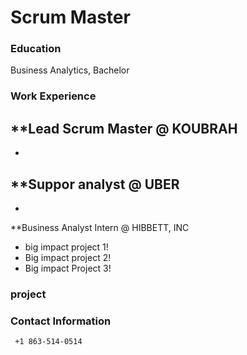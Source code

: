 # Scrum Master 
### Education
Business Analytics, Bachelor 

### Work Experience 
**Lead Scrum Master @ KOUBRAH
-
-

**Suppor analyst @ UBER
-
-

**Business Analyst Intern @ HIBBETT, INC 
- big impact project 1!
- Big impact project 2!
- Big impact Project 3!

### project 


### Contact Information
     +1 863-514-0514

<!---
ftsoungui/ftsoungui is a ✨ special ✨ repository because its `README.md` (this file) appears on your GitHub profile.
You can click the Preview link to take a look at your changes.
--->
